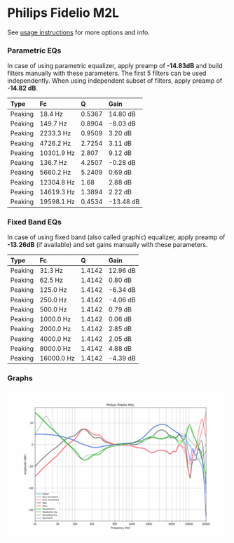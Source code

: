 # Philips Fidelio M2L
See [usage instructions](https://github.com/jaakkopasanen/AutoEq#usage) for more options and info.

### Parametric EQs
In case of using parametric equalizer, apply preamp of **-14.83dB** and build filters manually
with these parameters. The first 5 filters can be used independently.
When using independent subset of filters, apply preamp of **-14.82 dB**.

| Type    | Fc         |      Q | Gain      |
|:--------|:-----------|:-------|:----------|
| Peaking | 18.4 Hz    | 0.5367 | 14.80 dB  |
| Peaking | 149.7 Hz   | 0.8904 | -8.03 dB  |
| Peaking | 2233.3 Hz  | 0.9509 | 3.20 dB   |
| Peaking | 4726.2 Hz  | 2.7254 | 3.11 dB   |
| Peaking | 10301.9 Hz | 2.807  | 9.12 dB   |
| Peaking | 136.7 Hz   | 4.2507 | -0.28 dB  |
| Peaking | 5660.2 Hz  | 5.2409 | 0.69 dB   |
| Peaking | 12304.8 Hz | 1.68   | 2.88 dB   |
| Peaking | 14619.3 Hz | 1.3894 | 2.22 dB   |
| Peaking | 19598.1 Hz | 0.4534 | -13.48 dB |

### Fixed Band EQs
In case of using fixed band (also called graphic) equalizer, apply preamp of **-13.26dB**
(if available) and set gains manually with these parameters.

| Type    | Fc         |      Q | Gain     |
|:--------|:-----------|:-------|:---------|
| Peaking | 31.3 Hz    | 1.4142 | 12.96 dB |
| Peaking | 62.5 Hz    | 1.4142 | 0.80 dB  |
| Peaking | 125.0 Hz   | 1.4142 | -6.34 dB |
| Peaking | 250.0 Hz   | 1.4142 | -4.06 dB |
| Peaking | 500.0 Hz   | 1.4142 | 0.79 dB  |
| Peaking | 1000.0 Hz  | 1.4142 | 0.06 dB  |
| Peaking | 2000.0 Hz  | 1.4142 | 2.85 dB  |
| Peaking | 4000.0 Hz  | 1.4142 | 2.05 dB  |
| Peaking | 8000.0 Hz  | 1.4142 | 4.88 dB  |
| Peaking | 16000.0 Hz | 1.4142 | -4.39 dB |

### Graphs
![](./Philips%20Fidelio%20M2L.png)